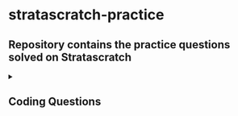 # stratascratch-practice
## Repository contains the practice questions solved on Stratascratch

<details>
  <summary><h2>Coding Questions</h2></summary>
  <details>
  <summary><h3>MS SQL Server</h3></summary>
    
  | Question | Link to question | Difficulty |
  | --------------- | --------------- | --------------- |
  | Gender With Most Doctor Appointments | https://platform.stratascratch.com/coding/10170-gender-with-most-doctor-appointments | Easy |
  | Number Of Records By Variety | https://platform.stratascratch.com/coding/10168-number-of-records-by-variety | Easy |
  | Count the number of movies that Abigail Breslin nominated for oscar | https://platform.stratascratch.com/coding/10128-count-the-number-of-movies-that-abigail-breslin-nominated-for-oscar | Easy |
  | Account Registrations | https://platform.stratascratch.com/coding/2126-account-registrations | Easy |
  | Mobile and Web Logins | https://platform.stratascratch.com/coding/2080-mobile-and-web-logins | Easy |
  | Salaries Differences | https://platform.stratascratch.com/coding/10308-salaries-differences | Easy |
  | Finding Updated Records | https://platform.stratascratch.com/coding/10299-finding-updated-records | Easy |
  | Find all inspections which are part of an inactive program | https://platform.stratascratch.com/coding/10277-find-all-inspections-which-are-part-of-an-inactive-program | Easy |
  | Order all countries by the year they first participated in the Olympics | https://platform.stratascratch.com/coding/10184-order-all-countries-by-the-year-they-first-participated-in-the-olympics | Easy |
  | Total Cost Of Orders | https://platform.stratascratch.com/coding/10183-total-cost-of-orders | Easy |
  | Bikes Last Used | https://platform.stratascratch.com/coding/10176-bikes-last-used | Easy |
  | Find all posts which were reacted to with a heart | https://platform.stratascratch.com/coding/10087-find-all-posts-which-were-reacted-to-with-a-heart | Easy |
  | Find the average distance traveled in each hour | https://platform.stratascratch.com/coding/10006-find-the-average-distance-traveled-in-each-hour | Easy |
  | Hour Of Highest Gas Expense | https://platform.stratascratch.com/coding/10005-hour-of-highest-gas-expense | Easy |
  | Find all Lyft rides which happened on rainy days before noon | https://platform.stratascratch.com/coding/10004-find-all-lyft-rides-which-happened-on-rainy-days-before-noon | Easy |
  | Lyft Driver Wages | https://platform.stratascratch.com/coding/10003-lyft-driver-wages | Easy |
  | QBs With Most Interceptions | https://platform.stratascratch.com/coding/9969-qbs-with-most-interceptions | Easy |
  | Top 10 QBs | https://platform.stratascratch.com/coding/9962-top-10-qbs | Easy |
  | Total Employees in Each Department | https://platform.stratascratch.com/coding/9861-find-the-number-of-employees-in-each-department | Easy |
  | Find the average of inspections scores between 91 and 100 | https://platform.stratascratch.com/coding/9707-find-the-average-of-inspections-scores-between-91-and-100 | Easy |
  | Find the number of inspections per day | https://platform.stratascratch.com/coding/9704-find-the-number-of-inspections-per-day | Easy |
  | Find the most common grade earned by bakeries | https://platform.stratascratch.com/coding/9703-find-the-most-common-grade-earned-by-bakeries | Easy |
  | Find the average score for grades A, B, and C | https://platform.stratascratch.com/coding/9693-find-the-average-score-for-grades-a-b-and-c | Easy |
  | Find all routine inspections where high-risk issues were found | https://platform.stratascratch.com/coding/9690-find-all-routine-inspections-where-high-risk-issues-were-found | Easy |
  | Inspection For Glassell Coffee Shop | https://platform.stratascratch.com/coding/9689-inspection-for-glassell-coffee-shop | Easy |
  | Count the number of user events performed by MacBookPro users | https://platform.stratascratch.com/coding/9653-count-the-number-of-user-events-performed-by-macbookpro-users | Easy |
  | Oregon's Prior Month's Sales | https://platform.stratascratch.com/coding/2160-oregons-prior-months-sales | Easy |
  | Active Users Per Platform | https://platform.stratascratch.com/coding/2072-active-users-per-platform | Easy |
  | Total Shipment Weight | https://platform.stratascratch.com/coding/2058-total-shipment-weight | Easy |
  | Weight For First Shipment | https://platform.stratascratch.com/coding/2057-weight-for-first-shipment | Easy |
  | Unique Users Per Client Per Month | https://platform.stratascratch.com/coding/2024-unique-users-per-client-per-month | Easy |
  | Total Number Of Housing Units | https://platform.stratascratch.com/coding/10167-total-number-of-housing-units | Easy |
  | Sorting By Second Character | https://platform.stratascratch.com/coding/2166-sorting-by-second-character | Easy |
  | Admin Department Employees Beginning in April or Later | https://platform.stratascratch.com/coding/9845-find-the-number-of-employees-working-in-the-admin-department | Easy |
  | Customer Details | https://platform.stratascratch.com/coding/9891-customer-details | Easy |
  | Number of Shipments Per Month | https://platform.stratascratch.com/coding/2056-number-of-shipments-per-month | Easy |
  | Reviews of Hotel Arena | https://platform.stratascratch.com/coding/10166-reviews-of-hotel-arena | Easy |
  | 3 Bed Minimum | https://platform.stratascratch.com/coding/9627-3-bed-minimum | Easy |
  | Cheapest Properties | https://platform.stratascratch.com/coding/9625-cheapest-properties | Easy |
  | Dirty Hotel Rooms | https://platform.stratascratch.com/coding/9602-dirty-hotel-rooms | Easy |
  | Find all neighborhoods present in this dataset | https://platform.stratascratch.com/coding/9626-find-all-neighborhoods-present-in-this-dataset | Easy |
  | Total AdWords Earnings | https://platform.stratascratch.com/coding/10164-total-adwords-earnings | Easy |
  | Number Of Acquisitions | https://platform.stratascratch.com/coding/10162-number-of-acquisitions | Easy |
  | Pending Claims | https://platform.stratascratch.com/coding/2083-pending-claims | Easy |
  | Number of Hires During Specific Time Period | https://platform.stratascratch.com/coding/2151-number-of-hires-during-specific-time-period | Easy |
  | Rank guests based on their ages | https://platform.stratascratch.com/coding/10160-rank-guests-based-on-their-ages | Easy |
  | Find the number of Yelp businesses that sell pizza | https://platform.stratascratch.com/coding/10153-find-the-number-of-yelp-businesses-that-sell-pizza | Easy |
  | Find the review count for one-star businesses from yelp | https://platform.stratascratch.com/coding/10050-find-the-review-count-for-one-star-businesses-from-yelp | Easy |
  | Gender With Generous Reviews | https://platform.stratascratch.com/coding/10149-gender-with-generous-reviews | Easy |
  | Guest Or Host Kindness | https://platform.stratascratch.com/coding/10072-guest-or-host-kindness | Easy |
  | Find players who participated in the Olympics representing more than one team | https://platform.stratascratch.com/coding/10143-find-players-who-participated-in-the-olympics-representing-more-than-one-team | Easy |
  | Even-numbered IDs Hired in June | https://platform.stratascratch.com/coding/10137-find-workers-with-an-even-number-for-worker-id | Easy |
  | First Name's Containing the Letter 'a' | https://platform.stratascratch.com/coding/9840-find-all-workers-whose-first-name-contains-the-letter-a | Easy |
  | First Names With Six Letters Ending in 'h' | https://platform.stratascratch.com/coding/9842-find-all-workers-whose-first-name-contains-6-letters-and-also-ends-with-the-letter-h | Easy |
  | Odd-numbered ID's Hired in February | https://platform.stratascratch.com/coding/10136-find-workers-with-an-odd-number-for-worker-id | Easy |
  | Positions Of Letter 'a' | https://platform.stratascratch.com/coding/9829-positions-of-letter-a | Easy |
  | Highest Crime Rate | https://platform.stratascratch.com/coding/10132-highest-crime-rate | Easy |
  | METROPOLITAN TRANSIT AUTHORITY' Employees | https://platform.stratascratch.com/coding/9975-metropolitan-transit-authority-employees | Easy |
  | Calculate Samantha's and Lisa's total sales revenue | https://platform.stratascratch.com/coding/10127-calculate-samanthas-and-lisas-total-sales-revenue | Easy |
  | Find the total number of searches for houses Westlake neighborhood with a TV | https://platform.stratascratch.com/coding/10122-find-the-total-number-of-searches-for-houses-westlake-neighborhood-with-a-tv | Easy |
  | Number Of Bathrooms And Bedrooms | https://platform.stratascratch.com/coding/9622-number-of-bathrooms-and-bedrooms | Easy |
  | User Exile | https://platform.stratascratch.com/coding/10091-user-exile | Easy |
  | Popularity of Hack | https://platform.stratascratch.com/coding/10061-popularity-of-hack | Easy |
  | Find the number of reviews received by Lo-Lo's Chicken & Waffles for each star | https://platform.stratascratch.com/coding/10058-find-the-number-of-reviews-received-by-lo-los-chicken-waffles-for-each-star | Easy |
  | Find the number of 5-star reviews earned by Lo-Lo's Chicken & Waffles | https://platform.stratascratch.com/coding/10057-find-the-number-of-5-star-reviews-earned-by-lo-los-chicken-waffles | Easy |
  | Find the number of entries per star | https://platform.stratascratch.com/coding/10054-find-the-number-of-entries-per-star | Easy |
  | Churro Activity Date | https://platform.stratascratch.com/coding/9688-churro-activity-date | Easy |
  | BAKERY' Owned Facilities | https://platform.stratascratch.com/coding/9697-bakery-owned-facilities | Easy |
  | Total Salary by Department | https://platform.stratascratch.com/coding/9869-find-the-total-salary-of-each-department | Medium |
  | Most Profitable Companies | https://platform.stratascratch.com/coding/10354-most-profitable-companies | Medium |
  | Workers With The Highest Salaries | https://platform.stratascratch.com/coding/10353-workers-with-the-highest-salaries | Medium |
  | Average On-Time Order Value | https://platform.stratascratch.com/coding/2153-average-on-time-order-value | Medium |
  | Users By Average Session Time | https://platform.stratascratch.com/coding/10352-users-by-avg-session-time | Medium |
  | Activity Rank | https://platform.stratascratch.com/coding/10351-activity-rank | Medium |
  | Distances Traveled | https://platform.stratascratch.com/coding/10324-distances-traveled | Medium |
  | Most Profitable City of 2021 | https://platform.stratascratch.com/coding/2137-most-profitable-city-of-2021 | Medium |
  | Algorithm Performance | https://platform.stratascratch.com/coding/10350-algorithm-performance | Medium |
  | Finding User Purchases | https://platform.stratascratch.com/coding/10322-finding-user-purchases | Medium |
  | Find the percentage of shipable orders | https://platform.stratascratch.com/coding/10090-find-the-percentage-of-shipable-orders | Medium | 
  | New Products | https://platform.stratascratch.com/coding/10318-new-products | Medium |
  | Daily Active Users | https://platform.stratascratch.com/coding/2050-daily-active-users | Medium |
  | Duplicate Emails | https://platform.stratascratch.com/coding/9895-duplicate-emails | Medium |
  | Highest Target | https://platform.stratascratch.com/coding/9904-highest-target | Medium |
  | Cities With The Most Expensive Homes | https://platform.stratascratch.com/coding/10315-cities-with-the-most-expensive-homes | Medium |
  | Class Performance | https://platform.stratascratch.com/coding/10310-class-performance | Medium |
  
  </details>
  <details>
  <summary><h3>PySpark</h3></summary>
    
  | Question | Link to question | Difficulty |
  | --------------- | --------------- | --------------- |
  | 

  </details>
  

  
  
  
  
  
  

</details>


